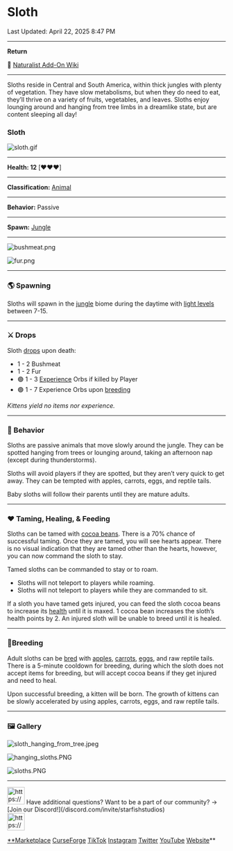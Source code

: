 # Sloth

Last Updated: April 22, 2025 8:47 PM

---

**Return**

🐻 [Naturalist Add-On Wiki](/www.notion.so/1a7a9a61c3f1800c8e32e893d6e7f430?pvs=21)

---

Sloths reside in Central and South America, within thick jungles with plenty of vegetation. They have slow metabolisms, but when they do need to eat, they’ll thrive on a variety of fruits, vegetables, and leaves. Sloths enjoy lounging around and hanging from tree limbs in a dreamlike state, but are content sleeping all day!

<aside>

### **Sloth**

![sloth.gif](sloth.gif)

---

**Health: 12** [♥️♥️♥️]

---

**Classification:** [Animal](/minecraft.fandom.com/wiki/Animal)

---

**Behavior:** Passive

---

**Spawn:** [Jungle](/minecraft.wiki/w/Jungle)

---

![bushmeat.png](bushmeat.png)

![fur.png](fur.png)

</aside>

---

### 🌎 Spawning

Sloths will spawn in the [jungle](/minecraft.wiki/w/Jungle) biome during the daytime with [light levels](/minecraft.fandom.com/wiki/Light) between 7-15.

---

### ⚔️ Drops

Sloth [drops](/minecraft.fandom.com/wiki/Drops) upon death:

- 1 - 2 Bushmeat
- 1 - 2 Fur
- 🟢 1 - 3 [Experience](/minecraft.fandom.com/wiki/Experience) Orbs if killed by Player
- 🟢 1 - 7 Experience Orbs upon [breeding](/minecraft.fandom.com/wiki/Breeding)

*Kittens yield no items nor experience.*

---

### 🧠 Behavior

Sloths are passive animals that move slowly around the jungle. They can be spotted hanging from trees or lounging around, taking an afternoon nap (except during thunderstorms).

Sloths will avoid players if they are spotted, but they aren’t very quick to get away. They can be tempted with apples, carrots, eggs, and reptile tails. 

Baby sloths will follow their parents until they are mature adults.

---

### ❤️ Taming, Healing, & Feeding

Sloths can be tamed with [cocoa beans](/minecraft.wiki/w/Cocoa_Beans). There is a 70% chance of successful taming. Once they are tamed, you will see hearts appear. There is no visual indication that they are tamed other than the hearts, however, you can now command the sloth to stay. 

Tamed sloths can be commanded to stay or to roam.

- Sloths will not teleport to players while roaming.
- Sloths will not teleport to players while they are commanded to sit.

If a sloth you have tamed gets injured, you can feed the sloth cocoa beans to increase its [health](/minecraft.fandom.com/wiki/Health) until it is maxed. 1 cocoa bean increases the sloth’s health points by 2. An injured sloth will be unable to breed until it is healed.

---

### 🥚Breeding

Adult sloths can be [bred](/minecraft.fandom.com/wiki/Breeding) with [apples](/minecraft.wiki/w/Apple), [carrots](/minecraft.wiki/w/Carrot), [eggs](/minecraft.wiki/w/Egg), and raw reptile tails. There is a 5-minute cooldown for breeding, during which the sloth does not accept items for breeding, but will accept cocoa beans if they get injured and need to heal.

Upon successful breeding, a kitten will be born. The growth of kittens can be slowly accelerated by using apples, carrots, eggs, and raw reptile tails.

---

### 🖼️ Gallery

![sloth_hanging_from_tree.jpeg](sloth_hanging_from_tree.jpeg)

![hanging_sloths.PNG](hanging_sloths.png)

![sloths.PNG](sloths.png)

---

<aside>
<img src="https://www.notion.so/icons/headset_red.svg" alt="https://www.notion.so/icons/headset_red.svg" width="40px" /> Have additional questions? Want to be a part of our community? → [Join our Discord!](/discord.com/invite/starfishstudios)

</aside>

<aside>
<img src="https://www.notion.so/icons/star_red.svg" alt="https://www.notion.so/icons/star_red.svg" width="40px" />

[**Marketplace](/www.minecraft.net/en-us/marketplace/creator?name=Starfish%20Studios)      [CurseForge](/www.curseforge.com/members/starfish_studios/projects)      [TikTok](/www.tiktok.com/@starfishstudios)      [Instagram](/www.instagram.com/starfishstudiosinc/)      [Twitter](/twitter.com/starfishstudios)      [YouTube](/www.youtube.com/@starfishstudios)      [Website](/starfish-studios.com/)**

</aside>
